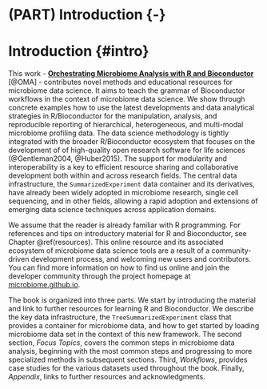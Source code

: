 # (PART) Introduction {-}

# Introduction {#intro}

<script>
document.addEventListener("click", function (event) {
    if (event.target.classList.contains("rebook-collapse")) {
        event.target.classList.toggle("active");
        var content = event.target.nextElementSibling;
        if (content.style.display === "block") {
            content.style.display = "none";
        } else {
            content.style.display = "block";
        }
    }
})
</script>

<style>
.rebook-collapse {
  background-color: #eee;
  color: #444;
  cursor: pointer;
  padding: 18px;
  width: 100%;
  border: none;
  text-align: left;
  outline: none;
  font-size: 15px;
}

.rebook-content {
  padding: 0 18px;
  display: none;
  overflow: hidden;
  background-color: #f1f1f1;
}
</style>

This work - [**Orchestrating Microbiome Analysis with R and
Bioconductor**](microbiome.github.io/OMA) [@OMA] - contributes novel
methods and educational resources for microbiome data science.  It
aims to teach the grammar of Bioconductor workflows in the context of
microbiome data science. We show through concrete examples how to use
the latest developments and data analytical strategies in
R/Bioconductor for the manipulation, analysis, and reproducible
reporting of hierarchical, heterogeneous, and multi-modal microbiome
profiling data. The data science methodology is tightly integrated
with the broader R/Bioconductor ecosystem that focuses on the
development of of high-quality open research software for life
sciences (@Gentleman2004, @Huber2015). The support for modularity and
interoperability is a key to efficient resource sharing and
collaborative development both within and across research fields. The
central data infrastructure, the `SummarizedExperiment` data container
and its derivatives, have already been widely adopted in microbiome
research, single cell sequencing, and in other fields, allowing a
rapid adoption and extensions of emerging data science techniques
across application domains.

We assume that the reader is already familiar with R programming. For
references and tips on introductory material for R and Bioconductor,
see Chapter \@ref(resources). This online resource and its associated
ecosystem of microbiome data science tools are a result of a
community-driven development process, and welcoming new users and
contributors. You can find more information on how to find us online
and join the developer community through the project homepage at
[microbiome.github.io](https://microbiome.github.io).

The book is organized into three parts. We start by introducing the
material and link to further resources for learning R and
Bioconductor. We describe the key data infrastructure, the
`TreeSummarizedExperiment` class that provides a container for
microbiome data, and how to get started by loading microbiome data set
in the context of this new framework. The second section, *Focus
Topics*, covers the common steps in microbiome data analysis,
beginning with the most common steps and progressing to more
specialized methods in subsequent sections. Third, *Workflows*,
provides case studies for the various datasets used throughout the
book. Finally, *Appendix*, links to further resources and
acknowledgments.







